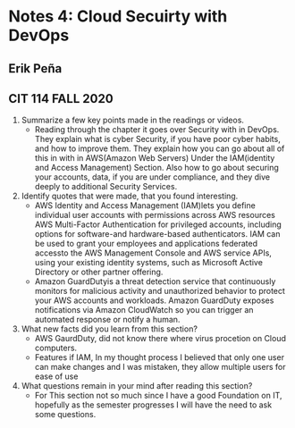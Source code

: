 # Notes 4: Cloud Secuirty with DevOps
## Erik Peña
## CIT 114 FALL 2020

1. Summarize a few key points made in the readings or videos.
   - Reading through the chapter it goes over Security with in DevOps. They explain what is cyber Security, if you have poor cyber habits, and how to improve them. They explain how you can go about all of this in with in AWS(Amazon Web Servers) Under the IAM(identity and Access Management) Section. Also how to go about securing your accounts, data, if you are under compliance, and they dive deeply to additional Security Services.    
2. Identify quotes that were made, that you found interesting.
   - AWS Identity and Access Management (IAM)lets you define individual user accounts with permissions across AWS resources AWS Multi-Factor Authentication for privileged accounts, including options for software-and hardware-based authenticators. IAM can be used to grant your employees and applications federated accessto the AWS Management Console and AWS service APIs, using your existing identity systems, such as Microsoft Active Directory or other partner offering.
   - Amazon GuardDutyis a threat detection service that continuously monitors for malicious activity and unauthorized behavior to protect your AWS accounts and workloads. Amazon GuardDuty exposes notifications via Amazon CloudWatch so you can trigger an automated response or notify a human.
3. What new facts did you learn from this section?
   - AWS GaurdDuty, did not know there where virus procetion on Cloud computers.
   - Features if IAM, In my thought process I believed that only one user can make changes and I was mistaken, they allow multiple users for ease of use
4. What questions remain in your mind after reading this section?
   - For This section not so much since I have a good Foundation on IT, hopefully as the semester progresses I will have the need to ask some questions.